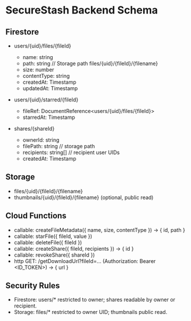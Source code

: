 # SecureStash Backend Schema

## Firestore

- users/{uid}/files/{fileId}
  - name: string
  - path: string // Storage path files/{uid}/{fileId}/{filename}
  - size: number
  - contentType: string
  - createdAt: Timestamp
  - updatedAt: Timestamp

- users/{uid}/starred/{fileId}
  - fileRef: DocumentReference<users/{uid}/files/{fileId}>
  - starredAt: Timestamp

- shares/{shareId}
  - ownerId: string
  - filePath: string // storage path
  - recipients: string[] // recipient user UIDs
  - createdAt: Timestamp

## Storage

- files/{uid}/{fileId}/{filename}
- thumbnails/{uid}/{fileId}/{filename} (optional, public read)

## Cloud Functions

- callable: createFileMetadata({ name, size, contentType }) -> { id, path }
- callable: starFile({ fileId, value })
- callable: deleteFile({ fileId })
- callable: createShare({ fileId, recipients }) -> { id }
- callable: revokeShare({ shareId })
- http GET: /getDownloadUrl?fileId=...  (Authorization: Bearer <ID_TOKEN>) -> { url }

## Security Rules

- Firestore: users/* restricted to owner; shares readable by owner or recipient.
- Storage: files/* restricted to owner UID; thumbnails public read.
